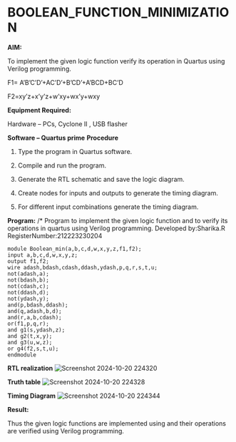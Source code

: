 # BOOLEAN_FUNCTION_MINIMIZATION

**AIM:**

To implement the given logic function verify its operation in Quartus using Verilog programming.

F1= A’B’C’D’+AC’D’+B’CD’+A’BCD+BC’D 

F2=xy’z+x’y’z+w’xy+wx’y+wxy

**Equipment Required:**

Hardware – PCs, Cyclone II , USB flasher

**Software – Quartus prime**
**Procedure**

1.	Type the program in Quartus software.

2.	Compile and run the program.

3.	Generate the RTL schematic and save the logic diagram.

4.	Create nodes for inputs and outputs to generate the timing diagram.

5.	For different input combinations generate the timing diagram.


**Program:**
/* Program to implement the given logic function and to verify its operations in quartus using Verilog programming.
Developed by:Sharika.R
RegisterNumber:212223230204
```
module Boolean_min(a,b,c,d,w,x,y,z,f1,f2);
input a,b,c,d,w,x,y,z;
output f1,f2;
wire adash,bdash,cdash,ddash,ydash,p,q,r,s,t,u;
not(adash,a);
not(bdash,b);
not(cdash,c);
not(ddash,d);
not(ydash,y);
and(p,bdash,ddash);
and(q,adash,b,d);
and(r,a,b,cdash);
or(f1,p,q,r);
and g1(s,ydash,z);
and g2(t,x,y);
and g3(u,w,z);
or g4(f2,s,t,u);
endmodule
```

**RTL realization**
![Screenshot 2024-10-20 224320](https://github.com/user-attachments/assets/d4bea5c3-0bdc-4ecb-aebd-3756e75967e3)


**Truth table**
![Screenshot 2024-10-20 224328](https://github.com/user-attachments/assets/36225508-8300-4088-9e6f-277341d526ab)


**Timing Diagram**
![Screenshot 2024-10-20 224344](https://github.com/user-attachments/assets/98586421-0fe9-4d78-8581-8078ac75a1ce)

**Result:**

Thus the given logic functions are implemented using and their operations are verified using Verilog programming.

